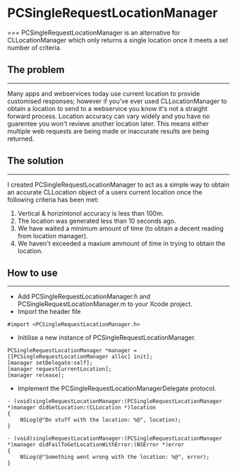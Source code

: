 # PCSingleRequestLocationManager
===
PCSingleRequestLocationManager is an alternative for CLLocationManager which only returns a single location once it meets a set number of criteria. 

## The problem
---
Many apps and webservices today use current location to provide customised responses; however if you've ever used CLLocationManager to obtain a location to send to a webservice you know it's not a straight forward process. Location accuracy can vary widely and you have no guarentee you won't revieve another location later. This means either multiple web requests are being made or inaccurate results are being returned.

## The solution
---
I created PCSingleRequestLocationManager to act as a simple way to obtain an accurate CLLocation object of a users current location once the following criteria has been met:

1. Vertical & horizintonol accuracy is less than 100m.
1. The location was generated less than 10 seconds ago.
1. We have waited a minimum amount of time (to obtain a decent reading from location manager).
1. We haven't exceeded a maxium ammount of time in trying to obtain the location.

## How to use
---
* Add PCSingleRequestLocationManager.h and PCSingleRequestLocationManager.m to your Xcode project.
* Import the header file 
```
#import <PCSingleRequestLocationManager.h>
```
* Initilise a new instance of PCSingleRequestLocationManager.

```objc
PCSingleRequestLocationManager *manager = [[PCSingleRequestLocationManager alloc] init];
[manager setDelegate:self];
[manager requestCurrentLocation];
[manager release];
```

* Implement the PCSingleRequestLocationManagerDelegate protocol.

```objc
- (void)singleRequestLocationManager:(PCSingleRequestLocationManager *)manager didGetLocation:(CLLocation *)location
{
	NSLog(@"Do stuff with the location: %@", location);
}
```

```objc
- (void)singleRequestLocationManager:(PCSingleRequestLocationManager *)manager didFailToGetLocationWithError:(NSError *)error
{
    NSLog(@"Something went wrong with the location: %@", error);
}
```
